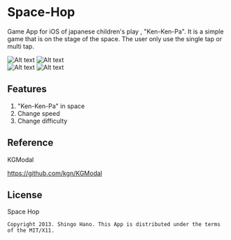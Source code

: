 Space-Hop
=========

Game App for iOS of japanese children's play , "Ken-Ken-Pa".
It is a simple game that is on the stage of the space.
The user only use the single tap or multi tap.

![Alt text](http://nntp.s1.adexd.net/images/SpaceHop6.png)
![Alt text](http://nntp.s1.adexd.net/images/SpaceHop7.png)  
![Alt text](http://nntp.s1.adexd.net/images/SpaceHop8.png)
![Alt text](http://nntp.s1.adexd.net/images/SpaceHop9.png)


Features
------

1. "Ken-Ken-Pa" in space
2. Change speed
3. Change difficulty


Reference
------
KGModal


<https://github.com/kgn/KGModal>


License
------

Space Hop


`Copyright 2013. Shingo Hano. This App is distributed under the terms of the MIT/X11.`  
